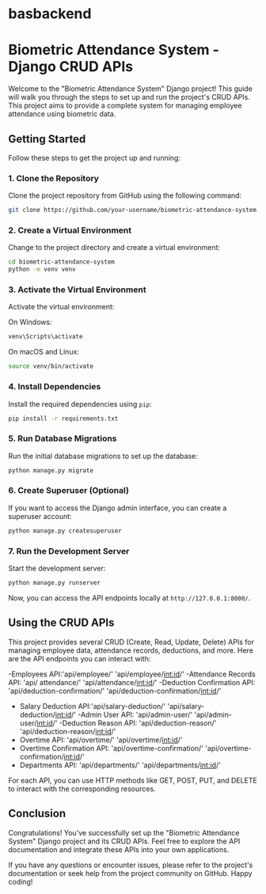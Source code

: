 # basbackend
# Biometric Attendance System - Django CRUD APIs

Welcome to the "Biometric Attendance System" Django project! This guide will walk you through the steps to set up and run the project's CRUD APIs. This project aims to provide a complete system for managing employee attendance using biometric data.

## Getting Started

Follow these steps to get the project up and running:

### 1. Clone the Repository

Clone the project repository from GitHub using the following command:

```bash
git clone https://github.com/your-username/biometric-attendance-system.git
```

### 2. Create a Virtual Environment

Change to the project directory and create a virtual environment:

```bash
cd biometric-attendance-system
python -m venv venv
```

### 3. Activate the Virtual Environment

Activate the virtual environment:

On Windows:
```bash
venv\Scripts\activate
```

On macOS and Linux:
```bash
source venv/bin/activate
```

### 4. Install Dependencies

Install the required dependencies using `pip`:

```bash
pip install -r requirements.txt
```

### 5. Run Database Migrations

Run the initial database migrations to set up the database:

```bash
python manage.py migrate
```

### 6. Create Superuser (Optional)

If you want to access the Django admin interface, you can create a superuser account:

```bash
python manage.py createsuperuser
```

### 7. Run the Development Server

Start the development server:

```bash
python manage.py runserver
```

Now, you can access the API endpoints locally at `http://127.0.0.1:8000/`.

## Using the CRUD APIs

This project provides several CRUD (Create, Read, Update, Delete) APIs for managing employee data, attendance records, deductions, and more. Here are the API endpoints you can interact with:


-Employees API:'api/employee/'
              'api/employee/<int:id>/'
-Attendance Records API: 'api/ attendance/'
              'api/attendance/<int:id>/'
-Deduction Confirmation API: 'api/deduction-confirmation/'
              'api/deduction-confirmation/<int:id>/'
- Salary Deduction API:'api/salary-deduction/'
              'api/salary-deduction/<int:id>/'
-Admin User API: 'api/admin-user/'
                 'api/admin-user/<int:id>/'
-Deduction Reason API: 'api/deduction-reason/'
                'api/deduction-reason/<int:id>/'
- Overtime API: 'api/overtime/'
               'api/overtime/<int:id>/'
- Overtime Confirmation API: 'api/overtime-confirmation/'
               'api/overtime-confirmation/<int:id>/'
- Departments API: 'api/departments/'
               'api/departments/<int:id>/'

For each API, you can use HTTP methods like GET, POST, PUT, and DELETE to interact with the corresponding resources.

## Conclusion

Congratulations! You've successfully set up the "Biometric Attendance System" Django project and its CRUD APIs. Feel free to explore the API documentation and integrate these APIs into your own applications.

If you have any questions or encounter issues, please refer to the project's documentation or seek help from the project community on GitHub. Happy coding!
